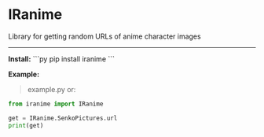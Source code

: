 # IRanime
Library for getting random URLs of anime character images
<hr>
<b>Install:</b>
```py
pip install iranime
```

<b>Example:</b>
> example.py or:
```py
from iranime import IRanime

get = IRanime.SenkoPictures.url
print(get)
```
